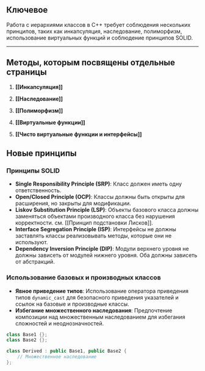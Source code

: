 ## Ключевое

Работа с иерархиями классов в C++ требует соблюдения нескольких принципов, таких как инкапсуляция, наследование, полиморфизм, использование виртуальных функций и соблюдение принципов SOLID.

---

## Методы, которым посвящены отдельные страницы

1. **[[Инкапсуляция]]**

2. **[[Наследование]]**

3. **[[Полиморфизм]]**

4. **[[Виртуальные функции]]**

5. **[[Чисто виртуальные функции и интерфейсы]]**

## Новые принципы

### Принципы SOLID

- **Single Responsibility Principle (SRP)**: Класс должен иметь одну ответственность.
- **Open/Closed Principle (OCP)**: Классы должны быть открыты для расширения, но закрыты для модификации.
- **Liskov Substitution Principle (LSP)**: Объекты базового класса должны заменяться объектами производного класса без нарушения корректности. см. [[Принцип подстановки Лисков]].
- **Interface Segregation Principle (ISP)**: Интерфейсы не должны заставлять классы реализовывать методы, которые они не используют.
- **Dependency Inversion Principle (DIP)**: Модули верхнего уровня не должны зависеть от модулей нижнего уровня. Оба должны зависеть от абстракций.

### Использование базовых и производных классов

- **Явное приведение типов**: Использование оператора приведения типов `dynamic_cast` для безопасного приведения указателей и ссылок на базовые и производные классы.
- **Избегание множественного наследования**: Предпочтение композиции над множественным наследованием для избегания сложностей и неоднозначностей.

```cpp
class Base1 {};
class Base2 {};

class Derived : public Base1, public Base2 {
    // Множественное наследование
};
```
